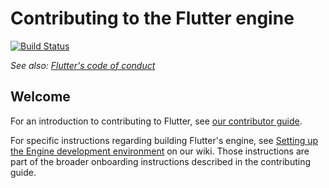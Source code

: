 Contributing to the Flutter engine
==================================

[![Build Status](https://api.cirrus-ci.com/github/flutter/engine.svg)][build_status]

_See also: [Flutter's code of conduct][code_of_conduct]_

Welcome
-------

For an introduction to contributing to Flutter, see [our contributor
guide][contrib_guide].

For specific instructions regarding building Flutter's engine, see [Setting up
the Engine development environment][engine_dev_setup] on our wiki. Those
instructions are part of the broader onboarding instructions described in the
contributing guide.

[build_status]: https://cirrus-ci.com/github/flutter/engine
[code_of_conduct]: https://github.com/flutter/flutter/blob/master/CODE_OF_CONDUCT.md
[contrib_guide]: https://github.com/flutter/flutter/wiki/Setting-up-the-Engine-development-environment
[engine_dev_setup]: https://github.com/flutter/flutter/wiki/Setting-up-the-Engine-development-environment
